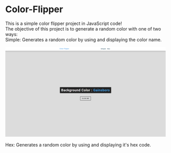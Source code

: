 # Color-Flipper
This is a simple color flipper project in JavaScript code!</br>
The objective of this project is to generate a random color with one of two ways:</br>
Simple: Generates a random color by using and displaying the color name.</br>

![My Image](images/simple.png)


Hex: Generates a random color by using and displaying it's hex code. </br>
